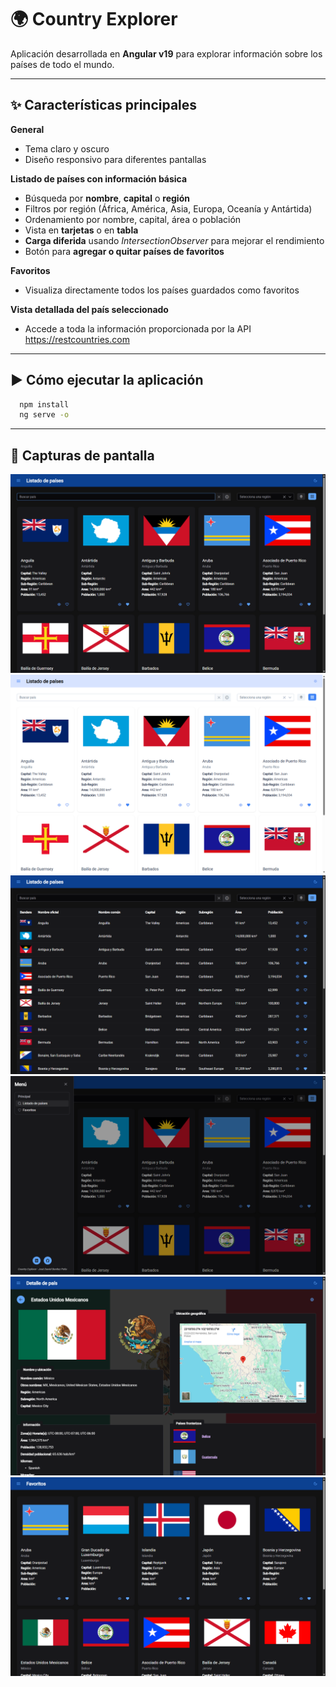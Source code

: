 # 🌍 Country Explorer

Aplicación desarrollada en **Angular v19** para explorar información sobre los países de todo el mundo.

---

## ✨ Características principales

**General**
- Tema claro y oscuro
- Diseño responsivo para diferentes pantallas

**Listado de países con información básica**
- Búsqueda por **nombre**, **capital** o **región**
- Filtros por región (África, América, Asia, Europa, Oceanía y Antártida)
- Ordenamiento por nombre, capital, área o población
- Vista en **tarjetas** o en **tabla**
- **Carga diferida** usando *IntersectionObserver* para mejorar el rendimiento
- Botón para **agregar o quitar países de favoritos**

**Favoritos**
- Visualiza directamente todos los países guardados como favoritos

**Vista detallada del país seleccionado**
- Accede a toda la información proporcionada por la API https://restcountries.com

---

## ▶️ Cómo ejecutar la aplicación

```bash
  npm install
  ng serve -o
```

---

## 📸 Capturas de pantalla

![Inicio](assets/1.png)
![Tema claro](assets/2.png)
![Vista de tabla](assets/3.png)
![Menú desplegable](assets/4.png)
![Información del país](assets/5.png)
![Favoritos](assets/6.png)
